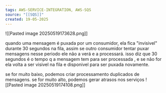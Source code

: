```yaml
---
tags: AWS-SERVICE-INTEGRATION, AWS-SQS
source: "[[SQS]]"
created: 19-05-2025
---
```

![[Pasted image 20250519173628.png]]

quando uma mensagem é puxada por um consumidor, ela fica "invisivel" durante 30 segundos na fila, assim se outro consumidor tentar puxar mensagens nesse periodo ele não a verá e a processará. isso diz que 30 segundos é o tempo q a mensagem tem para ser processada , e se não for ela volta a ser visivel na fila e disponivel para ser puxada novamente.

se for muito baixo, podemos criar processamento duplicados de mensagens. se for muito alto, podemos gerar atrasos nos serviços
![[Pasted image 20250519174108.png]]
